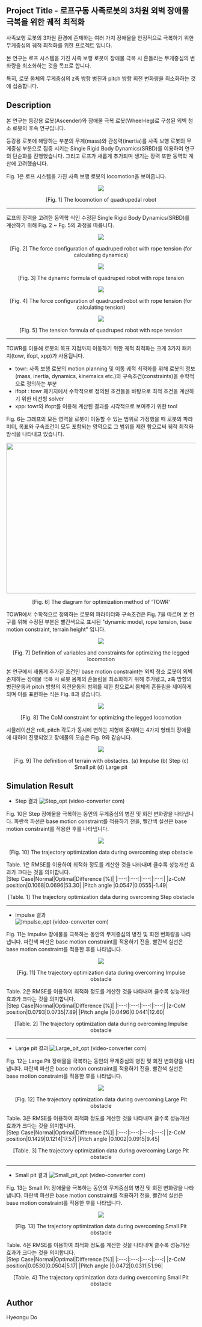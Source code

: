 ## Project Title - 로프구동 사족로봇의 3차원 외벽 장애물 극복을 위한 궤적 최적화
사족보행 로봇의 3차원 환경에 존재하는 여러 가지 장애물을 안정적으로 극복하기 위한 무게중심의 궤적 최적화를 위한 프로젝트 입니다. 

본 연구는 로프 시스템을 가진 사족 보행 로봇이 장애물 극복 시 흔들리는 무게중심의 변화량을 최소화하는 것을 목표로 합니다.

특히, 로봇 몸체의 무게중심의 z축 방향 병진과 pitch 방향 회전 변화량을 최소화하는 것에 집중합니다.

## Description

본 연구는 등강용 로봇(Ascender)와 장애물 극복 로봇(Wheel-leg)로 구성된 외벽 청소 로봇의 후속 연구입니다.

등강용 로봇에 해당하는 부분의 무게(mass)와 관성력(inertia)를 사족 보행 로봇의 무게중심 부분으로 집중 시키는 Single Rigid Body Dynamics(SRBD)를 이용하여 연구의 단순화를 진행했습니다. 
그리고 로프가 새롭게 추가되며 생기는 장력 또한 동역학 계산에 고려했습니다.

Fig. 1은 로프 시스템을 가진 사족 보행 로봇의 locomotion을 보여줍니다.
<p align="center">
  <img src="https://github.com/HyeonguDO/research_towr/blob/master/image01.png"/>
</p>
<p align="center">[Fig. 1] The locomotion of quadrupedal robot</p>

---

로프의 장력을 고려한 동역학 식인 수정된 Single Rigid Body Dynamics(SRBD)를 계산하기 위해 Fig. 2 ~ Fg. 5의 과정을 따릅니다.

<p align="center">
  <img src="https://github.com/HyeonguDO/research_towr/blob/master/dynamic_config.png"/>
</p>
<p align="center">[Fig. 2] The force configuration of quadruped robot with rope tension (for calculating dynamics)</p>

<p align="center">
  <img src="https://github.com/HyeonguDO/research_towr/blob/master/dynamic_formula.png"/>
</p>
<p align="center">[Fig. 3] The dynamic formula of quadruped robot with rope tension</p>

<p align="center">
  <img src="https://github.com/HyeonguDO/research_towr/blob/master/tension_config.png"/>
</p>
<p align="center">[Fig. 4] The force configuration of quadruped robot with rope tension (for calculating tension)</p>

<p align="center">
  <img src="https://github.com/HyeonguDO/research_towr/blob/master/tension_formula.png"/>
</p>
<p align="center">[Fig. 5] The tension formula of quadruped robot with rope tension</p>

---
TOWR를 이용해 로봇의 목표 지점까지 이동하기 위한 궤적 최적화는 크게 3가지 패키지(towr, ifopt, xpp)가 사용됩니다. 

+ towr: 사족 보행 로봇의 motion planning 및 이동 궤적 최적화를 위해 로봇의 정보(mass, inertia, dynamics, kinemaics etc.)와 구속조건(constraints)을 수학적으로 정의하는 부분
+ ifopt : towr 패키지에서 수학적으로 정의된 조건들을 바탕으로 최적 조건을 계산하기 위한 비선형 solver
+ xpp: towr와 ifopt를 이용해 계산된 결과를 시각적으로 보여주기 위한 tool

Fig. 6는 그래프의 모든 영역을 로봇이 이동할 수 있는 범위로 가정했을 때 로봇의 파라미터, 목표와 구속조건이 모두 포함되는 영역으로 그 범위를 제한 함으로써 궤적 최적화 방식을 나타내고 있습니다. 

<p align="center">
  <img src="https://github.com/HyeonguDO/research_towr/blob/master/about_towr.png" height="400px" width="650px"/>
</p>
<p align="center">[Fig. 6] The diagram for optimization method of ‘TOWR’</p>

TOWR에서 수학적으로 정의하는 로봇의 파라미터와 구속조건은 Fig. 7을 따르며 본 연구를 위해 수정된 부분은 빨간색으로 표시된 "dynamic model, rope tension, base motion constraint, terrain height" 입니다.
<p align="center">
  <img src="https://github.com/HyeonguDO/research_towr/blob/master/constraint_list.png"/>
</p>
<p align="center">[Fig. 7] Definition of variables and constraints for optimizing the legged locomotion</p>

본 연구에서 새롭게 추가된 조건인 base motion constraint는 외벽 청소 로봇이 외벽 존재하는 장애물 극복 시 로봇 몸체의 흔들림을 최소화하기 위해 추가됐고, z축 방향의 병진운동과 pitch 방향의 회전운동의 범위를 제한 함으로써 몸체의 흔들림을 제어하게 되며 
이를 표현하는 식은 Fig. 8과 같습니다. 
<p align="center">
  <img src="https://github.com/HyeonguDO/research_towr/blob/master/CoM_constraint.png"/>
</p>
<p align="center">[Fig. 8] The CoM constraint for optimizing the legged locomotion</p>

시뮬레이션은 roll, pitch 각도가 동시에 변하는 지형에 존재하는 4가지 형태의 장애물에 대하여 진행되었고 장애물의 모습은 Fig. 9와 같습니다.
<p align="center">
  <img src="https://github.com/HyeonguDO/research_towr/blob/master/terrain.png"/>
</p>
<p align="center">[Fig. 9] The definition of terrain with obstacles. (a) Impulse (b) Step (c) Small pit (d) Large pit</p>

## Simulation Result
+ Step 결과
![Step_opt (video-converter com)](https://github.com/HyeonguDO/research_towr/assets/134991454/cf7c844e-d9d0-44f8-940c-79195b32c990)

Fig. 10은 Step 장애물을 극복하는 동안의 무게중심의 병진 및 회전 변화량을 나타냅니다. 파란색 파선은 base motion constraint를 적용하기 전을, 빨간색 실선은 base motion constraint를 적용한 후를 나타냅니다.
<p align="center">
  <img src="https://github.com/HyeonguDO/research_towr/blob/master/step_data.png"/>
</p>
<p align="center">[Fig. 10] The trajectory optimization data during overcoming step obstacle</p>


Table. 1은 RMSE를 이용하여 최적화 정도를 계산한 것을 나타내며 클수록 성능개선 효과가 크다는 것을 의미합니다.  
|Step Case|Normal|Optimal|Difference [%]|
|:---:|:---:|:---:|:---:|
|z-CoM position|0.1068|0.0696|53.30|
|Pitch angle |0.0547|0.0555|-1.49|
</p>
<p align="center">[Table. 1] The trajectory optimization data during overcoming Step obstacle</p>

---

+ Impulse 결과  
![Impulse_opt (video-converter com)](https://github.com/HyeonguDO/research_towr/assets/134991454/b8472917-4cc7-4583-8ea3-d274f874139d)

Fig. 11는 Impulse 장애물을 극복하는 동안의 무게중심의 병진 및 회전 변화량을 나타냅니다. 파란색 파선은 base motion constraint를 적용하기 전을, 빨간색 실선은 base motion constraint를 적용한 후를 나타냅니다.
<p align="center">
  <img src="https://github.com/HyeonguDO/research_towr/blob/master/impulse_data.png"/>
</p>
<p align="center">[Fig. 11] The trajectory optimization data during overcoming Impulse obstacle</p>


Table. 2은 RMSE를 이용하여 최적화 정도를 계산한 것을 나타내며 클수록 성능개선 효과가 크다는 것을 의미합니다.  
|Step Case|Normal|Optimal|Difference [%]|
|:---:|:---:|:---:|:---:|
|z-CoM position|0.0793|0.0735|7.89|
|Pitch angle |0.0496|0.0441|12.60|
</p>
<p align="center">[Table. 2] The trajectory optimization data during overcoming Impulse obstacle</p>

---

+ Large pit 결과
![Large_pit_opt (video-converter com)](https://github.com/HyeonguDO/research_towr/assets/134991454/34a312f8-57d5-4e59-a51b-722fe3237f6a)

Fig. 12는 Large Pit 장애물을 극복하는 동안의 무게중심의 병진 및 회전 변화량을 나타냅니다. 파란색 파선은 base motion constraint를 적용하기 전을, 빨간색 실선은 base motion constraint를 적용한 후를 나타냅니다.
<p align="center">
  <img src="https://github.com/HyeonguDO/research_towr/blob/master/large_pit_data.png"/>
</p>
<p align="center">[Fig. 12] The trajectory optimization data during overcoming Large Pit obstacle</p>


Table. 3은 RMSE를 이용하여 최적화 정도를 계산한 것을 나타내며 클수록 성능개선 효과가 크다는 것을 의미합니다.  
|Step Case|Normal|Optimal|Difference [%]|
|:---:|:---:|:---:|:---:|
|z-CoM position|0.1429|0.1214|17.57|
|Pitch angle |0.1002|0.0915|9.45|
</p>
<p align="center">[Table. 3] The trajectory optimization data during overcoming Large Pit obstacle</p>

---

+ Small pit 결과
![Small_pit_opt (video-converter com)](https://github.com/HyeonguDO/research_towr/assets/134991454/f0a22152-3dcc-44f5-ab13-7e0ac32ce73f)

Fig. 13는 Small Pit 장애물을 극복하는 동안의 무게중심의 병진 및 회전 변화량을 나타냅니다. 파란색 파선은 base motion constraint를 적용하기 전을, 빨간색 실선은 base motion constraint를 적용한 후를 나타냅니다.
<p align="center">
  <img src="https://github.com/HyeonguDO/research_towr/blob/master/small_pit_data.png"/>
</p>
<p align="center">[Fig. 13] The trajectory optimization data during overcoming Small Pit obstacle</p>


Table. 4은 RMSE를 이용하여 최적화 정도를 계산한 것을 나타내며 클수록 성능개선 효과가 크다는 것을 의미합니다.  
|Step Case|Normal|Optimal|Difference [%]|
|:---:|:---:|:---:|:---:|
|z-CoM position|0.0530|0.0504|5.17|
|Pitch angle |0.0472|0.0311|51.96|
</p>
<p align="center">[Table. 4] The trajectory optimization data during overcoming Small Pit obstacle</p>

## Author

Hyeongu Do
